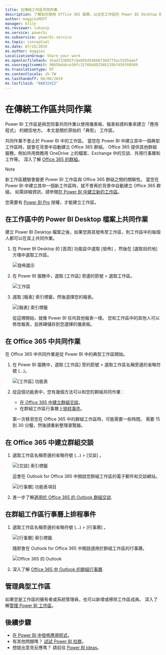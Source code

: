```yaml
---
title: 在傳統工作區共同作業
description: 了解如何使用 Office 365 服務，以在您工作區的 Power BI Desktop 檔案上共同作業，例如共用商務用 OneDrive 上的檔案、Exchange 中的交談、行事曆及工作等。
author: maggiesMSFT
manager: kfile
ms.reviewer: lukaszp
ms.service: powerbi
ms.subservice: powerbi-service
ms.topic: conceptual
ms.date: 07/25/2019
ms.author: maggies
LocalizationGroup: Share your work
ms.openlocfilehash: 41aaf33602fc8a895d54666736d775ac53d5aaef
ms.sourcegitcommit: 9665bdabce3bfc31f68dd8256b135bfd56f60589
ms.translationtype: HT
ms.contentlocale: zh-TW
ms.lasthandoff: 08/06/2019
ms.locfileid: "68832422"
---
```

# <a name="collaborate-in-a-classic-workspace"></a>在傳統工作區共同作業
Power BI 工作區是與您同事共同作業以使用儀表板、報表和資料集來建立「應用程式」  的絕佳地方。 本文是關於原始的「典型」  工作區。  

共同作業不會止於 Power BI 中的工作區。 當您在 Power BI 中建立其中一個典型工作區時，就會在背景中自動建立 Office 365 群組。 Office 365 提供其他群組服務，例如共用商務用 OneDrive 上的檔案、Exchange 中的交談、共用行事曆和工作等。 深入了解 [Office 365 的群組](https://support.office.com/article/Create-a-group-in-Office-365-7124dc4c-1de9-40d4-b096-e8add19209e9)。

> [!NOTE]
> 新工作區體驗會變更 Power BI 工作區與 Office 365 群組之間的關聯性。 當您在 Power BI 中建立其中一個新工作區時，就不會再於背景中自動建立 Office 365 群組。 如需詳細資訊，請參閱[在 Power BI 中建立新的工作區](service-create-the-new-workspaces.md)。

您需要有 [Power BI Pro](service-features-license-type.md) 授權，才能建立工作區。

## <a name="collaborate-on-power-bi-desktop-files-in-a-workspace"></a>在工作區中的 Power BI Desktop 檔案上共同作業
建立 Power BI Desktop 檔案之後，如果您將其發佈至工作區，則工作區中的每個人都可以在其上共同作業。

1. 在 Power BI Desktop 的 [首頁]  功能區中選取 [發佈]  ，然後在 [選取目的地]  方塊中選取工作區。
   
    ![發佈圖示](media/service-collaborate-power-bi-workspace/power-bi-group-publish-pbix.png)
2. 在 Power BI 服務中，選取 [工作區]  旁邊的箭號 > 選取工作區。
   
    ![工作區](media/service-collaborate-power-bi-workspace/power-bi-workspace-nav-arrow.png)
3. 選取 [報表]  索引標籤，然後選擇您的報表。
   
    ![[報表] 索引標籤](media/service-collaborate-power-bi-workspace/power-bi-workspace-report.png)
   
    從這裡開始，就像 Power BI 任何其他報表一樣。 您和工作區中的其他人可以修改報表，並將磚儲存到您選擇的儀表板。

## <a name="collaborate-in-office-365"></a>在 Office 365 中共同作業
在 Office 365 中共同作業是從 Power BI 中的典型工作區開始。

1. 在 Power BI 服務中，選取 [工作區]  旁的箭號 > 選取工作區名稱旁邊的省略符號 (...)。 
   
   ![[工作區] 功能表](media/service-collaborate-power-bi-workspace/power-bi-app-ellipsis.png)
2. 從這個功能表中，您有幾個方法可以和您的群組共同作業︰ 
   
   * [在 Office 365 中建立群組交談](#have-a-group-conversation-in-office-365)。
   * 在群組工作區行事曆上[排程事件](#schedule-an-event-on-the-group-workspace-calendar)。
   
   第一次移至您在 Office 365 中的群組工作區時，可能需要一些時間。 需要 15 到 30 分鐘，然後請重新整理瀏覽器。

## <a name="have-a-group-conversation-in-office-365"></a>在 Office 365 中建立群組交談
1. 選取工作區名稱旁邊的省略符號 (...) \> [交談]  。 
   
    ![[交談] 索引標籤](media/service-collaborate-power-bi-workspace/power-bi-app-ellipsis.png)
   
   這會在 Outlook for Office 365 中開啟您群組工作區的電子郵件和交談網站。
   
   ![[行事曆] 功能表項目](media/service-collaborate-power-bi-workspace/pbi_grps_o365convo.png)
2. 進一步了解[適用於 Office 365 的 Outlook 群組交談](https://support.office.com/Article/Have-a-group-conversation-a0482e24-a769-4e39-a5ba-a7c56e828b22).

## <a name="schedule-an-event-on-the-group-workspace-calendar"></a>在群組工作區行事曆上排程事件
1. 選取工作區名稱旁邊的省略符號 (...) \> [行事曆]  。 
   
   ![[行事曆] 索引標籤](media/service-collaborate-power-bi-workspace/power-bi-app-ellipsis.png)
   
   隨即會在 Outlook for Office 365 中開啟適用於群組工作區的行事曆。
   
   ![Office 365 的 Outlook](media/service-collaborate-power-bi-workspace/pbi_grps_o365_calendar.png)
2. 深入了解 [Office 365 中 Outlook 的群組行事曆](https://support.office.com/Article/Add-edit-and-subscribe-to-group-events-0cf1ad68-1034-4306-b367-d75e9818376a).

## <a name="manage-a-classic-workspace"></a>管理典型工作區
如果您是工作區的擁有者或系統管理員，也可以新增或移除工作區成員。 深入了解[管理 Power BI 工作區](service-manage-app-workspace-in-power-bi-and-office-365.md)。

## <a name="next-steps"></a>後續步驟
* [在 Power BI 中發佈應用程式](service-create-distribute-apps.md)。
* 有其他問題嗎？ [試試 Power BI 社群](http://community.powerbi.com/)。
* 想提出意見反應嗎？ 請前往 [Power BI Ideas](https://ideas.powerbi.com/forums/265200-power-bi)。


